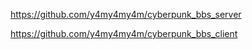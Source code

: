 https://github.com/y4my4my4m/cyberpunk_bbs_server

https://github.com/y4my4my4m/cyberpunk_bbs_client
